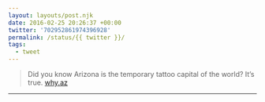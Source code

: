 ```yaml
---
layout: layouts/post.njk
date: 2016-02-25 20:26:37 +00:00
twitter: '702952861974396928'
permalink: /status/{{ twitter }}/
tags: 
  - tweet
---
```


> Did you know Arizona is the temporary tattoo capital of the world? It’s true. [why.az](https://why.az)

---
